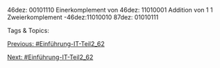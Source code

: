 46dez:  00101110
Einerkomplement von 46dez: 11010001
Addition von 1 1
Zweierkomplement      -46dez:11010010
87dez: 01010111

   Tags & Topics:
   

[Previous: #Einführung-IT-Teil2_62](Einführung-IT-Teil2_62.md)

[Next: #Einführung-IT-Teil2_62](Einführung-IT-Teil2_62.md)